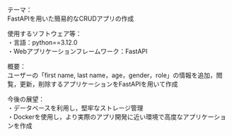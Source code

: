 テーマ：  
FastAPIを用いた簡易的なCRUDアプリの作成 

使用するソフトウェア等：  
・言語：python==3.12.0  
・Webアプリケーションフレームワーク：FastAPI  

概要：  
ユーザーの「first name, last name，age，gender，role」の情報を追加，閲覧，更新，削除するアプリケーションをFastAPIを用いて作成

今後の展望：  
・データベースを利用し，堅牢なストレージ管理  
・Dockerを使用し，より実際のアプリ開発に近い環境で高度なアプリケーションを作成
